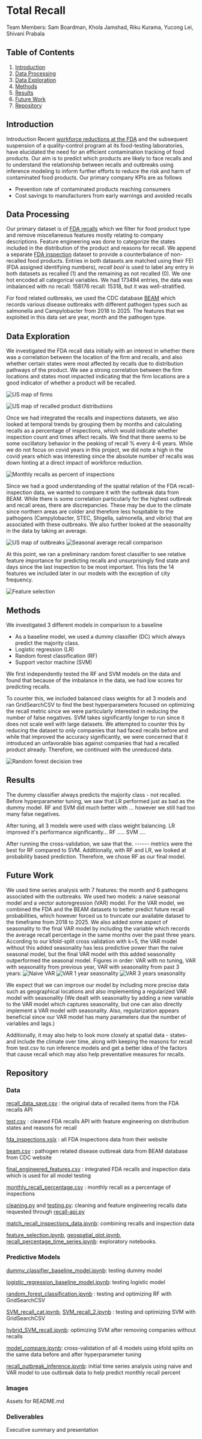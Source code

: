 # Total Recall
Team Members: Sam Boardman, Khola Jamshad, Riku Kurama, Yucong Lei, Shivani Prabala


## Table of Contents
1. [Introduction](#introduction)
2. [Data Processing](#data-processing)
3. [Data Exploration](#data-exploration)
4. [Methods](#methods)
5. [Results](#results)
6. [Future Work](#future-work)
7. [Repository](#repository)


## Introduction
Introduction
Recent [workforce reductions at the FDA](https://www.theguardian.com/us-news/2025/apr/17/fda-suspends-quality-control-food-testing-staff-cuts) and the subsequent suspension of a quality-control program at its food-testing laboratories, have elucidated the need for an efficient contamination tracking of food products. Our aim is to predict which products are likely to face recalls and to understand the relationship between recalls and outbreaks using inference modeling to inform further efforts to reduce the risk and harm of contaminated food products.
Our primary company KPIs are as follows
- Prevention rate of contaminated products reaching consumers
- Cost savings to manufacturers from early warnings and avoided recalls


## Data Processing
Our primary dataset is of [FDA recalls](https://datadashboard.fda.gov/oii/cd/recalls.htm) which we filter for food product type and remove miscellaneous features mostly relating to company descriptions. Feature engineering was done to categorize the states included in the distribution of the product and reasons for recall. We append a separate [FDA inspection](https://datadashboard.fda.gov/oii/cd/inspections.htm) dataset to provide a counterbalance of non-recalled food products. Entries in both datasets are matched using their FEI (FDA assigned identifying numbers), _recall bool_ is used to label any entry in both datasets as recalled (1) and the remaining as not recalled (0). We one hot encoded all categorical variables. We had 173494 entries, the data was imbalanced with no recall: 158176 recall: 15318, but it was well-stratified.

For food related outbreaks, we used the CDC database [BEAM](https://data.cdc.gov/Foodborne-Waterborne-and-Related-Diseases/BEAM-Dashboard-Report-Data/jbhn-e8xn/data_preview) which records various disease outbreaks with different pathogen types such as salmonella and Campylobacter from 2018 to 2025. The features that we exploited in this data set are year, month and the pathogen type.

## Data Exploration
We investigated the FDA recall data initially with an interest in whether there was a correlation between the location of the firm and recalls, and also whether certain states were most affected by recalls due to distribution pathways of the product. We see a strong correlation between the firm locations and states most impacted indicating that the firm locations are a good indicator of whether a product will be recalled.

![US map of firms](/Images/geofirm.png)

![US map of recalled product distributions](/Images/geodist.png)

Once we had integrated the recalls and inspections datasets, we also looked at temporal trends by grouping them by months and calculating recalls as a percentage of inspections, which would indicate whether inspection count and times affect recalls. We find that there seems to be some oscillatory behavior in the peaking of recall \% every 4-6 years. While we do not focus on covid years in this project, we did note a high in the covid years which was interesting since the absolute number of recalls was down hinting at a direct impact of workforce reduction. 

![Monthly recalls as percent of inspections](/Images/monthlypercent.png)

Since we had a good understanding of the spatial relation of the FDA recall-inspection data, we wanted to compare it with the outbreak data from BEAM. While there is some correlation particularly for the highest outbreak and recall areas, there are discrepancies. These may be due to the climate since northern areas are colder and therefore less hospitable to the pathogens (Campylobacter, STEC, Shigella, salmonella, and vibrio) that are associated with these outbreaks. We also further looked at the seasonality in the data by taking an average.

![US map of outbreaks](/Images/geooutbreaks.png)
![Seasonal average recall comparison](/Images/var4.png)

At this point, we ran a preliminary random forest classifier to see relative feature importance for predicting recalls and unsurprisingly find state and days since the last inspection to be most important. This lists the 14 features we included later in our models with the exception of city frequency.

![Feature selection](/Images/feature-selection.png)



## Methods
We investigated 3 different models in comparison to a baseline
- As a baseline model, we used a dummy classifier (DC) which always predict the majority class.
- Logistic regression (LR)
- Random forest classification (RF)
- Support vector machine (SVM)

We first independently tested the RF and SVM models on the data and found that because of the imbalance in the data, we had low scores for predicting recalls. 

To counter this, we included balanced class weights for all 3 models and ran GridSearchCSV to find the best hyperparameters focused on optimizing the recall metric since we were particularly interested in reducing the number of false negatives. SVM takes significantly longer to run since it does not scale well with large datasets. We attempted to counter this by reducing the dataset to only companies that had faced recalls before and while that improved the accuracy significantly, we were concerned that it introduced an unfavorable bias against companies that had a recalled product already. Therefore, we continued with the unreduced data.

![Random forest decision tree](/Images/rftree.png)

## Results
The dummy classifier always predicts the majority class - not recalled. Before hyperparameter tuning, we saw that LR performed just as bad as the dummy model. RF and SVM did much better with ... 
however we still had too many false negatives.

After tuning, all 3 models were used with class weight balancing. LR improved it's performance significantly... RF ..... SVM ....

After running the cross-validation, we saw that the. ------ metrics were the best for RF compared to SVM. Additionally, with RF and LR, we looked at probability based prediction. Therefore, we chose RF as our final model.


## Future Work

We used time series analysis with 7 features: the month and 6 pathogens associated with the outbreaks. 
We used two models: a naive seasonal model and a vector autoregression (VAR) model. For the VAR model, we combined the FDA and the BEAM datasets to better predict future recall probabilities, which however forced us to truncate our available dataset to the timeframe from 2018 to 2025. We also added some aspect of seasonality to the final VAR model by including the variable which records the average recall percentage in the same months over the past three years. 
According to our kfold-split cross validation with k=5, the VAR model without this added seasonality has less predictive power than the naive seasonal model, but the final VAR model with this added seasonality outperformed the seasonal model. 
Figures in order: VAR with no tuning, VAR with seasonality from previous year, VAR with seasonality from past 3 years:
![Naive VAR](/Images/var1.png)
![VAR 1 year seasonality](/Images/var2.png)
![VAR 3 years seasonality](/Images/var3.png)

We expect that we can improve our model by including more precise data such as geographical locations and also implementing a regularized VAR model with seasonality (We dealt with seasonality by adding a new variable to the VAR model which captures seasonality, but one can also directly implement a VAR model with seasonality. Also, regularization appears beneficial since our VAR model has many parameters due the number of variables and lags.)  

Additionally, it may also help to look more closely at spatial data - states- and include the climate over time, along with keeping the reasons for recall from test.csv to run inference models and get a better idea of the factors that cause recall which may also help preventative measures for recalls.

## Repository

### Data
[recall_data_save.csv](/Data/recall_data_save.csv) : the original data of recalled items from the FDA recalls API

[test.csv](/Data/test.csv) : cleaned FDA recalls API with feature engineering on distribution states and reasons for recall

[fda_inspections.xslx](/Data/fda_inspections.xslx) : all FDA inspections data from their website

[beam.csv](/Data/beam.csv) : pathogen related disease outbreak data from BEAM database from CDC website

[final_engineered_features.csv](/Data/final_engineered_features.csv) : integrated FDA recalls and inspection data which is used for all model testing

[monthly_recall_percentage.csv](/Data/monthly_recall_percentage.csv) : monthly recall as a percentage of inspections

[cleaning.py](/Data/cleaning.py) and [testing.py](/Data/testing.py): cleaning and feature engineering recalls data requested through [recall-api.py](/Data/recall-api.py)

[match_recall_inspections_data.ipynb](/Data/match_recall_inspections_data.ipynb): combining recalls and inspection data

[feature_selection.ipynb](/Data/feature_selection.ipynb), [geospatial_plot.ipynb](/Data/geospatial_plot.ipynb), [recall_percentage_time_series.ipynb](/Data/recall_percentage_time_series.ipynb): exploratory notebooks. 


### Predictive Models
[dummy_classifier_baseline_model.ipynb](/Predictive_Models/dummy_classifier_baseline_model.ipynb): testing dummy model

[logistic_regression_baseline_model.ipynb](/Predictive_Models/logistic_regression_baseline_model.ipynb): testing logistic model

[random_forest_classification.ipynb](/Predictive_Models/random_forest_classification.ipynb) : testing and optimizing RF with GridSearchCSV

[SVM_recall_cat.ipynb](/Predictive_Models/SVM_recall_cat.ipynb), [SVM_recall_2.ipynb](/Predictive_Models/SVM_recall_2.ipynb) : testing and optimizing SVM with GridSearchCSV

[hybrid_SVM_recall.ipynb](/Predictive_Models/hybrid_SVM_recall.ipynb): optimizing SVM after removing companies without recalls

[model_compare.ipynb](/Predictive_Models/model_compare.ipynb): cross-validation of all 4 models using kfold splits on the same data before and after hyperparameter tuning

[recall_outbreak_inference.ipynb](/Predictive_Models/recall_outbreak_inference.ipynb): initial time series analysis using naive and VAR model to use outbreak data to help predict monthly recall percent

### Images
Assets for README.md

### Deliverables
Executive summary and presentation











